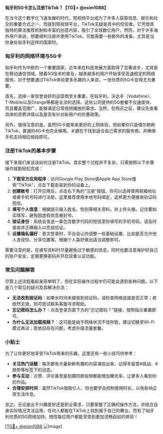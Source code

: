 **匈牙利5G卡怎么注册TikTok？【TG💪+ @esim1088】**

在当今这个数字化飞速发展的时代，短视频平台成为了许多人获取信息、娱乐和社交的重要方式之一。而提到短视频平台，TikTok无疑是其中的佼佼者。它凭借其独特的算法推荐机制和丰富的创意内容，吸引了全球数亿用户。然而，对于许多海外用户来说，想要顺利注册并使用TikTok，可能需要一些额外的准备，尤其是当你身处匈牙利这样的国家时。

### 匈牙利的网络环境与5G卡

匈牙利作为中欧的一个重要国家，近年来在科技发展方面取得了显著进步，尤其是在移动通信领域。随着5G技术的普及，越来越多的用户开始享受高速稳定的网络服务。对于想要通过TikTok体验更多乐趣的人来说，一张优质的5G卡显得尤为重要。

首先，选择一家信誉良好的运营商至关重要。在匈牙利，沃达丰（Vodafone）、T-Mobile以及Orange等都是主流的选择。这些公司提供的5G套餐不仅速度快，而且覆盖范围广，能够满足日常视频播放的需求。当然，在购买之前，建议先查看具体的资费详情以及是否有针对新用户的优惠政策。

另外，值得注意的是，虽然5G卡能带来更好的上网体验，但如果你只是偶尔刷刷TikTok，普通的4G卡也完全够用。关键在于找到适合自己需求的服务商，并确保手机支持相应频段即可。

### 注册TikTok的基本步骤

接下来我们来谈谈如何注册TikTok。其实整个过程并不复杂，只需按照以下步骤操作就能轻松完成：

1. **下载官方应用程序**：访问Google Play Store或Apple App Store搜索“TikTok”，点击下载安装到你的设备上。
2. **创建账号**：打开应用后，点击右下角的“注册”按钮。你可以选择使用邮箱地址或者手机号码进行注册。这里推荐使用本地号码绑定，这样更方便接收验证码短信。
3. **填写个人信息**：根据提示输入姓名、性别等相关资料，并上传头像。记住要如实填写，避免因虚假信息被封号。
4. **验证身份**：系统会发送一条包含数字代码的短信至你填写的手机号码，请及时查收并正确输入以完成验证。
5. **设置隐私偏好**：首次登录时，平台会让你调整一些基础设置，比如是否允许他人发现你、分享位置等。根据个人喜好做出适当调整即可。

需要注意的是，在填写资料时尽量避免过于敏感的信息，同时也要注意保护好自己的账户安全，定期更换密码并开启双重认证功能。

### 常见问题解答

尽管上述流程看起来简单明了，但在实际操作过程中仍可能会遇到各种问题。以下是几个常见的疑问及其解决办法：

- **无法收到验证码**：如果长时间未接收到验证码，请检查网络连接是否正常；若依然无效，则可尝试联系客服寻求帮助。
- **忘记密码怎么办？**：点击登录页面下方的“忘记密码？”链接，按照指示重置即可。
- **为什么无法加载视频？**：这可能是由于网络状况不佳所致，建议切换至Wi-Fi模式再试；若依旧存在问题，考虑升级流量套餐。

### 小贴士

为了让你更好地享受TikTok带来的乐趣，这里还有一些小技巧供参考：

- **关注热门话题**：每天都有大量新鲜有趣的内容涌现出来，记得多留意#挑战、#趋势等标签下的动态。
- **参与互动**：点赞、评论甚至是拍摄同款视频都能增加曝光率，让更多人看到你的作品。
- **合理安排时间**：虽然TikTok很吸引人，但也要学会控制使用时长，以免影响正常生活作息。

总之，无论是出于兴趣爱好还是职业需求，只要掌握了正确的操作方法，并结合自身实际情况灵活运用，任何人都能在TikTok上找到属于自己的舞台。而有了匈牙利优质的5G网络加持，相信每位用户都能享受到更加流畅自如的体验！

[[TG💪+ @esim1088](https://t.me/s/esim1088) ![Image](https://i.postimg.cc/4NQfJmqS/Snipaste-2025-05-13-00-14-12.png)]